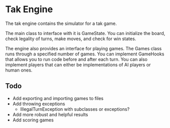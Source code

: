 Tak Engine
==========

The tak engine contains the simulator for a tak game.

The main class to interface with it is GameState.
You can initialize the board, check legality of turns, make moves, and check for win states.

The engine also provides an interface for playing games.
The Games class runs through a specified number of games.
You can implement GameHooks that allows you to run code before and after each turn.
You can also implement players that can either be implementations of AI players or human ones.

Todo
----

 * Add exporting and importing games to files
 * Add throwing exceptions
   * IllegalTurnException with subclasses or exceptions?
 * Add more robust and helpful results
 * Add scoring games
